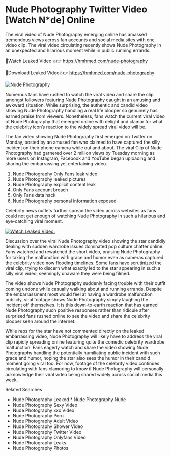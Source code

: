 ﻿# Nude Photography Twitter Video [Watch N*de] Online

The viral video of ﻿Nude Photography emerging online has amassed tremendous views across fan accounts and social media sites with one video clip. The viral video circulating recently shows ﻿Nude Photography in an unexpected and hilarious moment while in public running errands. 

🔴Watch Leaked Video 🔥👉  https://hmhmed.com/nude-photography 

🔴Download Leaked Video🔥👉  https://hmhmed.com/nude-photography 

[![Nude Photography](https://i.imgur.com/dJHk4Zq.gif)](https://hmhmed.com/nude-photography)

Numerous fans have rushed to watch the viral video and share the clip amongst followers featuring ﻿Nude Photography caught in an amusing and awkward situation. While surprising, the authentic and candid video showing ﻿Nude Photography handling a real life blooper so genuinely has earned praise from viewers. Nonetheless, fans watch the current viral video of ﻿Nude Photography that emerged online with delight and clamor for what the celebrity icon’s reaction to the widely spread viral video will be.

The fan video showing ﻿Nude Photography first emerged on Twitter on Monday, posted by an amused fan who claimed to have captured the silly incident on their phone camera while out and about. The viral Clip of ﻿Nude Photography had garnered over 2 million views by Tuesday morning as more users on Instagram, Facebook and YouTube began uploading and sharing the embarrassing yet entertaining video. 

1. ﻿Nude Photography Only Fans leak video
2. ﻿Nude Photography leaked pictures
3. ﻿Nude Photography explicit content leak
4. Only Fans account breach
5. Only Fans data hack
6. ﻿Nude Photography personal information exposed

Celebrity news outlets further spread the video across websites as fans could not get enough of watching ﻿Nude Photography in such a hilarious and eye-catching viral moment. 

[![Watch Leaked Video.](https://miro.medium.com/v2/resize:fit:828/format:webp/1*cilzJN44JGOrTw9NJCrNHA.gif "Watch Leaked Video")](https://hmhmed.com/nude-photography)

Discussion over the viral ﻿Nude Photography video showing the star candidly dealing with sudden wardrobe issues dominated pop culture chatter online. Fans watched and rewatched the short video, praising ﻿Nude Photography for taking the malfunction with grace and humor even as cameras captured the celebrity video now flooding timelines. Some fans have scrutinized the viral clip, trying to discern what exactly led to the star appearing in such a silly viral video, seemingly unaware they were being filmed.

The video shows ﻿Nude Photography suddenly facing trouble with their outfit coming undone while casually walking about and running errands. Despite the embarrassment most would feel at having a wardrobe malfunction publicly, viral footage shows ﻿Nude Photography simply laughing the incident off themselves. It is this down-to-earth reaction that has earned ﻿Nude Photography such positive responses rather than ridicule after surprised fans rushed online to see the video and share the celebrity blooper seen around the internet.  

While reps for the star have not commented directly on the leaked embarrassing video, ﻿Nude Photography will likely have to address the viral clip rapidly spreading online featuring quite the comedic celebrity wardrobe malfunction. Fans eagerly watch and share the video showing ﻿Nude Photography handling the potentially humiliating public incident with such grace and humor, hoping the star also sees the humor in their candid moment going viral too. For now, footage of the celebrity video continues circulating with fans clamoring to know if ﻿Nude Photography will personally acknowledge their viral video being shared widely across social media this week.

Related Searches
* ﻿Nude Photography Leaked
﻿* Nude Photography Nude
* ﻿Nude Photography Sexy Video
* ﻿Nude Photography xxx Video
* ﻿Nude Photography Porn
* ﻿Nude Photography Adult Video
* ﻿Nude Photography Shower Video
* ﻿Nude Photography Twitter Video
* ﻿Nude Photography Onlyfans Video
* ﻿Nude Photography Leaks
* ﻿Nude Photography Photos